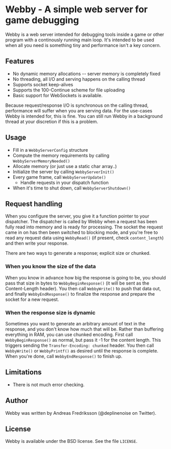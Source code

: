 
# Webby - A simple web server for game debugging #

Webby is a web server intended for debugging tools inside a game or other
program with a continously running main loop. It's intended to be used when
all you need is something tiny and performance isn't a key concern.

## Features ##

- No dynamic memory allocations -- server memory is completely fixed
- No threading, all I/O and serving happens on the calling thread
- Supports socket keep-alives
- Supports the 100-Continue scheme for file uploading
- Basic support for WebSockets is available.

Because request/response I/O is synchronous on the calling thread, performance
will suffer when you are serving data. For the use-cases Webby is intended for,
this is fine. You can still run Webby in a background thread at your
discretion if this is a problem.

## Usage ##

- Fill in a `WebbyServerConfig` structure
- Compute the memory requirements by calling `WebbyServerMemoryNeeded()`
- Allocate memory (or just use a static char array..)
- Initialize the server by calling `WebbyServerInit()`
- Every game frame, call `WebbyServerUpdate()`
  - Handle requests in your dispatch function
- When it's time to shut down, call `WebbyServerShutdown()`

## Request handling ##

When you configure the server, you give it a function pointer to your
dispatcher. The dispatcher is called by Webby when a request has been fully
read into memory and is ready for processing. The socket the request came in on
has then been switched to blocking mode, and you're free to read any request
data using `WebbyRead()` (if present, check `content_length`) and then write
your response.

There are two ways to generate a response; explicit size or chunked.

### When you know the size of the data ###

When you know in advance how big the response is going to be, you should pass
that size in bytes to `WebbyBeginResponse()` (it will be sent as the
Content-Length header). You then call `WebbyWrite()` to push that data out, and
finally `WebbyEndResponse()` to finalize the response and prepare the socket
for a new request.

### When the response size is dynamic ###

Sometimes you want to generate an arbitrary amount of text in the response, and
you don't know how much that will be. Rather than buffering everything in RAM,
you can use chunked encoding. First call `WebbyBeginResponse()` as normal, but
pass it -1 for the content length. This triggers sending the
`Transfer-Encoding: chunked` header. You then call `WebbyWrite()` or
`WebbyPrintf()` as desired until the response is complete. When you're done,
call `WebbyEndResponse()` to finish up.

## Limitations ##

- There is not much error checking. 

## Author ##

Webby was written by Andreas Fredriksson (@deplinenoise on Twitter).

## License ##

Webby is available under the BSD license. See the file `LICENSE`.
